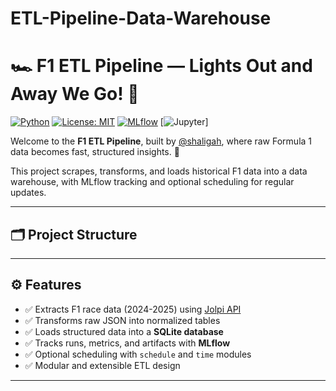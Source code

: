 # ETL-Pipeline-Data-Warehouse
# 🏎️ F1 ETL Pipeline — Lights Out and Away We Go! 🚦

[![Python](https://img.shields.io/badge/Python-3.10+-blue?logo=python)](https://www.python.org/)
[![License: MIT](https://img.shields.io/badge/License-MIT-green.svg)](https://opensource.org/licenses/MIT)
[![MLflow](https://img.shields.io/badge/MLflow-Enabled-blue)](https://mlflow.org/)
[![Jupyter](https://jupyter.org/assets/homepage/main-logo.svg)]

Welcome to the **F1 ETL Pipeline**, built by [@shaligah](https://github.com/shaligah), where raw Formula 1 data becomes fast, structured insights. 🏁

This project scrapes, transforms, and loads historical F1 data into a data warehouse, with MLflow tracking and optional scheduling for regular updates.

---

## 🗂️ Project Structure


---

## ⚙️ Features

- ✅ Extracts F1 race data (2024-2025) using [Jolpi API](https://docs.jolpi.ca/)
- ✅ Transforms raw JSON into normalized tables
- ✅ Loads structured data into a **SQLite database**
- ✅ Tracks runs, metrics, and artifacts with **MLflow**
- ✅ Optional scheduling with `schedule` and `time` modules
- ✅ Modular and extensible ETL design

---
